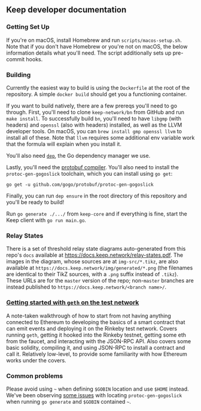 ## Keep developer documentation

### Getting Set Up

If you're on macOS, install Homebrew and run `scripts/macos-setup.sh`. Note
that if you don't have Homebrew or you're not on macOS, the below information
details what you'll need. The script additionally sets up pre-commit hooks.

### Building

Currently the easiest way to build is using the `Dockerfile` at the root of the
repository. A simple `docker build` should get you a functioning container.

If you want to build natively, there are a few prereqs you'll need to go through.
First, you'll need to clone `keep-network/bn` from GitHub and run `make
install`. To successfully build `bn`, you'll need to have `libgmp` (with
headers) and `openssl` (also with headers) installed, as well as the LLVM
developer tools. On macOS, you can `brew install gmp openssl llvm` to install
all of these. Note that `llvm` requires some additional env variable work that
the formula will explain when you install it.

You'll also need [`dep`](https://github.com/golang/dep#installation), the Go
dependency manager we use.

Lastly, you'll need the [protobuf compiler](https://developers.google.com/protocol-buffers/docs/downloads).
You'll also need to install the `protoc-gen-gogoslick` toolchain, which you can
install using `go get`:

```
go get -u github.com/gogo/protobuf/protoc-gen-gogoslick
```

Finally, you can run `dep ensure` in the root directory of this repository and
you'll be ready to build!

Run `go generate ./.../` from `keep-core` and if everything is fine, start the Keep
client with `go run main.go`.

### Relay States

There is a set of threshold relay state diagrams auto-generated from this
repo's `docs` available at https://docs.keep.network/relay-states.pdf. The
images in the diagram, whose sources are at `img-src/*.tikz`, are also
available at `https://docs.keep.network/img/generated/*.png` (the filenames
are identical to their TikZ sources, with a `.png` suffix instead of
`.tikz`). These URLs are for the `master` version of the repo; non-`master`
branches are instead published to `https://docs.keep.network/<branch name>/`.

### [Getting started with `geth` on the test network](getting-started-ethereum.adoc)

A note-taken walkthrough of how to start from not having anything connected to
Ethereum to developing the basics of a smart contract that can emit events and
deploying it on the Rinkeby test network. Covers running `geth`, getting it
hooked into the Rinkeby testnet, getting some eth from the faucet, and
interacting with the JSON-RPC API. Also covers some basic solidity, compiling
it, and using JSON-RPC to install a contract and call it. Relatively low-level,
to provide some familiarity with how Ethereum works under the covers.

### Common problems

Please avoid using `~` when defining `$GOBIN` location and use `$HOME` instead.
We've been observing [some issues](https://github.com/google/protobuf/issues/3355) 
with locating `protoc-gen-gogoslick` when running `go generate` and `$GOBIN` 
contained `~`.
